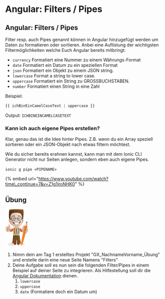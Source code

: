 # Angular: Filters / Pipes

## Angular: Filters / Pipes

Filter resp. auch Pipes genannt können in Angular hinzugefügt werden um Daten zu formatieren oder sortieren. Anbei eine Auflistung der wichtigsten Filtermöglichkeiten welche Euch Angular bereits mitbringt:

* `currency` Formatiert eine Nummer zu einem Währungs-Format
* `date` Formatiert ein Datum zu ein speziellen Format
* `json` Formatiert ein Objekt zu einem JSON string.
* `lowercase` Format a string to lower case.
* `uppercase` Formatiert ein String zu GROSSBUCHSTABEN.
* `number` Formatiert einen String in eine Zahl

Beispiel:

```javascript
{{ ichBinEinCamelCaseText | uppercase }}
```

Output: `ICHBINEINCAMELCASETEXT`

### Kann ich auch eigene Pipes erstellen?

Klar, genau das ist die Idee hinter Pipes. Z.B. wenn du ein Array speziell sortieren oder ein JSON-Objekt nach etwas filtern möchtest.

Wie du sicher bereits erahnen kannst, kann man mit dem Ionic CLI Generator nicht nur Seiten anlegen, sondern eben auch eigene Pipes.

`ionic g pipe <PIPENAME>`

{% embed url="https://www.youtube.com/watch?time\_continue=7&v=Z1g1iroNHK0" %}

## Übung

![](../.gitbook/assets/ralph_uebung.png)

1. Nimm dein am Tag 1 erstelltes  Projekt "GX\_NachnameVorname\_Übung" und erstelle darin eine neue Seite Namens "Filters" 
2. Deine Aufgabe soll es nun sein die folgenden Filter/Pipes in einem Beispiel auf deiner Seite zu integrieren. Als Hilfestellung soll dir die [Angular Dokumentation](https://angular.io/guide/pipes) dienen.
   1. `lowercase`
   2. `uppercase`
   3. `date` \(Formatiere doch ein Datum um\)

